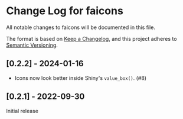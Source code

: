 # Change Log for faicons

All notable changes to faicons will be documented in this file.

The format is based on [Keep a Changelog](https://keepachangelog.com/en/1.0.0/),
and this project adheres to [Semantic Versioning](https://semver.org/spec/v2.0.0.html).

## [0.2.2] - 2024-01-16

* Icons now look better inside Shiny's `value_box()`. (#8)

## [0.2.1] - 2022-09-30

Initial release
